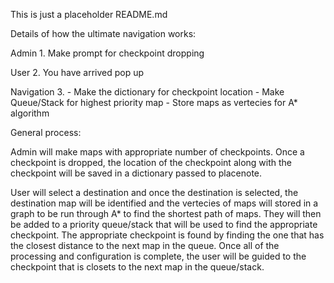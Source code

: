 This is just a placeholder README.md

Details of how the ultimate navigation works:

Admin
1.
Make prompt for checkpoint dropping

User
2.
You have arrived pop up

Navigation
3.
	- Make the dictionary for checkpoint location
	- Make Queue/Stack for highest priority map
	- Store maps as vertecies for A* algorithm

	
General process:

Admin will make maps with appropriate number of checkpoints. Once a checkpoint is dropped,
the location of the checkpoint along with the checkpoint will be saved in a dictionary passed to 
placenote. 

User will select a destination and once the destination is selected, the destination map will
be identified and the vertecies of maps will stored in a graph to be run through A* to find 
the shortest path of maps. They will then be added to a priority queue/stack that will be 
used to find the appropriate checkpoint. The appropriate checkpoint is found by finding the
one that has the closest distance to the next map in the queue. Once all of the processing 
and configuration is complete, the user will be guided to the checkpoint that is closets to 
the next map in the queue/stack.


